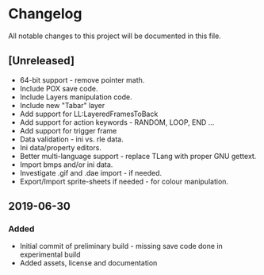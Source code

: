 # Changelog
All notable changes to this project will be documented in this file.

## [Unreleased]
- 64-bit support - remove pointer math.
- Include POX save code.
- Include Layers manipulation code.
- Include new "Tabar" layer
- Add support for LL:LayeredFramesToBack
- Add support for action keywords - RANDOM, LOOP, END ...
- Add support for trigger frame
- Data validation - ini vs. rle data.
- Ini data/property editors.
- Better multi-language support - replace TLang with proper GNU gettext.
- Import bmps and/or ini data.
- Investigate .gif and .dae import - if needed.
- Export/Import sprite-sheets if needed - for colour manipulation.

## 2019-06-30
### Added
- Initial commit of preliminary build - missing save code done in experimental build
- Added assets, license and documentation